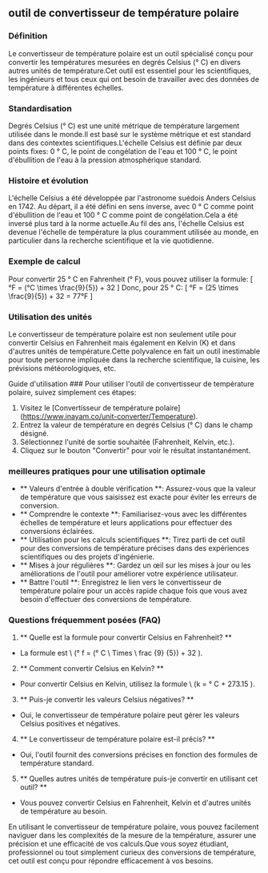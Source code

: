 ## outil de convertisseur de température polaire

### Définition
Le convertisseur de température polaire est un outil spécialisé conçu pour convertir les températures mesurées en degrés Celsius (° C) en divers autres unités de température.Cet outil est essentiel pour les scientifiques, les ingénieurs et tous ceux qui ont besoin de travailler avec des données de température à différentes échelles.

### Standardisation
Degrés Celsius (° C) est une unité métrique de température largement utilisée dans le monde.Il est basé sur le système métrique et est standard dans des contextes scientifiques.L'échelle Celsius est définie par deux points fixes: 0 ° C, le point de congélation de l'eau et 100 ° C, le point d'ébullition de l'eau à la pression atmosphérique standard.

### Histoire et évolution
L'échelle Celsius a été développée par l'astronome suédois Anders Celsius en 1742. Au départ, il a été défini en sens inverse, avec 0 ° C comme point d'ébullition de l'eau et 100 ° C comme point de congélation.Cela a été inversé plus tard à la norme actuelle.Au fil des ans, l'échelle Celsius est devenue l'échelle de température la plus couramment utilisée au monde, en particulier dans la recherche scientifique et la vie quotidienne.

### Exemple de calcul
Pour convertir 25 ° C en Fahrenheit (° F), vous pouvez utiliser la formule:
\[ °F = (°C \times \frac{9}{5}) + 32 \]
Donc, pour 25 ° C:
\[ °F = (25 \times \frac{9}{5}) + 32 = 77°F \]

### Utilisation des unités
Le convertisseur de température polaire est non seulement utile pour convertir Celsius en Fahrenheit mais également en Kelvin (K) et dans d'autres unités de température.Cette polyvalence en fait un outil inestimable pour toute personne impliquée dans la recherche scientifique, la cuisine, les prévisions météorologiques, etc.

Guide d'utilisation ###
Pour utiliser l'outil de convertisseur de température polaire, suivez simplement ces étapes:
1. Visitez le [Convertisseur de température polaire] (https://www.inayam.co/unit-converter/Temperature).
2. Entrez la valeur de température en degrés Celsius (° C) dans le champ désigné.
3. Sélectionnez l'unité de sortie souhaitée (Fahrenheit, Kelvin, etc.).
4. Cliquez sur le bouton "Convertir" pour voir le résultat instantanément.

### meilleures pratiques pour une utilisation optimale
- ** Valeurs d'entrée à double vérification **: Assurez-vous que la valeur de température que vous saisissez est exacte pour éviter les erreurs de conversion.
- ** Comprendre le contexte **: Familiarisez-vous avec les différentes échelles de température et leurs applications pour effectuer des conversions éclairées.
- ** Utilisation pour les calculs scientifiques **: Tirez parti de cet outil pour des conversions de température précises dans des expériences scientifiques ou des projets d'ingénierie.
- ** Mises à jour régulières **: Gardez un œil sur les mises à jour ou les améliorations de l'outil pour améliorer votre expérience utilisateur.
- ** Battre l'outil **: Enregistrez le lien vers le convertisseur de température polaire pour un accès rapide chaque fois que vous avez besoin d'effectuer des conversions de température.

### Questions fréquemment posées (FAQ)

1. ** Quelle est la formule pour convertir Celsius en Fahrenheit? **
- La formule est \ (° f = (° C \ Times \ frac {9} {5}) + 32 \).

2. ** Comment convertir Celsius en Kelvin? **
- Pour convertir Celsius en Kelvin, utilisez la formule \ (k = ° C + 273.15 \).

3. ** Puis-je convertir les valeurs Celsius négatives? **
- Oui, le convertisseur de température polaire peut gérer les valeurs Celsius positives et négatives.

4. ** Le convertisseur de température polaire est-il précis? **
- Oui, l'outil fournit des conversions précises en fonction des formules de température standard.

5. ** Quelles autres unités de température puis-je convertir en utilisant cet outil? **
- Vous pouvez convertir Celsius en Fahrenheit, Kelvin et d'autres unités de température au besoin.

En utilisant le convertisseur de température polaire, vous pouvez facilement naviguer dans les complexités de la mesure de la température, assurer une précision et une efficacité de vos calculs.Que vous soyez étudiant, professionnel ou tout simplement curieux des conversions de température, cet outil est conçu pour répondre efficacement à vos besoins.